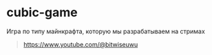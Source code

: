 # cubic-game

Игра по типу майнкрафта, которую мы разрабатываем на стримах

> https://www.youtube.com/@bitwiseuwu
